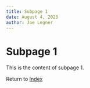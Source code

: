 ```yaml
---
title: Subpage 1
date: August 4, 2023
author: Joe Legner
---
```


# Subpage 1

This is the content of subpage 1.

Return to [Index](index.html)
